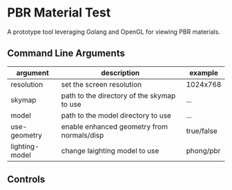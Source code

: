 # PBR Material Test

A prototype tool leveraging Golang and OpenGL for viewing PBR materials.

## Command Line Arguments

| argument     | description                                | example    |
|--------------|--------------------------------------------|------------|
| resolution   | set the screen resolution                  | 1024x768   |
| skymap       | path to the directory of the skymap to use | ...        |
| model        | path to the model directory to use         | ...        |
| use-geometry | enable enhanced geometry from normals/disp | true/false |
| lighting-model | change laighting model to use | phong/pbr  |

## Controls

